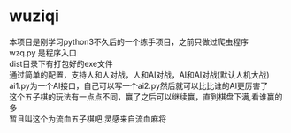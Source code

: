 # wuziqi
本项目是刚学习python3不久后的一个练手项目，之前只做过爬虫程序<br>
wzq.py 是程序入口<br>
dist目录下有打包好的exe文件<br>
通过简单的配置，支持人和人对战，人和AI对战，AI和AI对战(默认人机大战)<br>
ai1.py为一个AI接口，自己可以写一个ai2.py然后就可以比比谁的AI更厉害了<br>
这个五子棋的玩法有一点点不同，赢了之后可以继续赢，直到棋盘下满,看谁赢的多<br>
暂且叫这个为流血五子棋吧,灵感来自流血麻将
